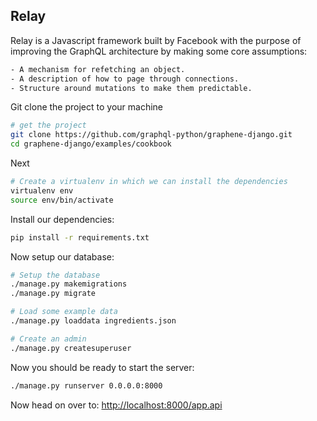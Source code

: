 ## Relay

Relay is a Javascript framework built by Facebook with the purpose of improving the GraphQL architecture by making some core assumptions:

```bash
- A mechanism for refetching an object.
- A description of how to page through connections.
- Structure around mutations to make them predictable.
```

Git clone the project to your machine
```bash
# get the project
git clone https://github.com/graphql-python/graphene-django.git
cd graphene-django/examples/cookbook
```
Next
```bash
# Create a virtualenv in which we can install the dependencies
virtualenv env
source env/bin/activate
```
Install our dependencies:

```bash
pip install -r requirements.txt
```

Now setup our database:

```bash
# Setup the database
./manage.py makemigrations
./manage.py migrate

# Load some example data
./manage.py loaddata ingredients.json

# Create an admin
./manage.py createsuperuser
```
Now you should be ready to start the server:

```bash
./manage.py runserver 0.0.0.0:8000
```

Now head on over to:
[http://localhost:8000/app.api](http://localhost:8000/app.api)